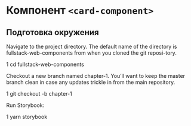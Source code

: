 # Компонент `<card-component>`

## Подготовка окружения

Navigate to the project directory. The default name of the directory is fullstack-web-components from when you cloned the git reposi-tory.

1	cd fullstack-web-components

Checkout a new branch named chapter-1. You’ll want to keep the master branch clean in case any updates trickle in from the main repository.

1	git checkout -b chapter-1

Run Storybook:

1	yarn storybook
